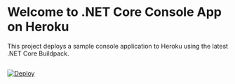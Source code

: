 # Welcome to .NET Core Console App on Heroku

This project deploys a sample console application to Heroku using the latest .NET Core Buildpack. 
<br><p>
##
<a href="https://heroku.com/deploy?template=https://github.com/softtrendsllc/consoleapp">
  <img src="https://www.herokucdn.com/deploy/button.svg" alt="Deploy">
</a>
